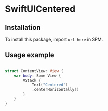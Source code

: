 # SwiftUICentered

## Installation

To install this package, import `url here` in SPM.

## Usage example

```swift

struct ContentView: View {
    var body: Some View {
        VStack {
            Text("Centered")
            .centerHorizontally()
        }
    }
}

```
